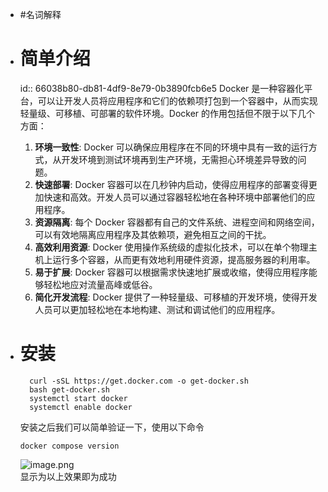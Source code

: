 - #名词解释
- # 简单介绍
  id:: 66038b80-db81-4df9-8e79-0b3890fcb6e5
  Docker 是一种容器化平台，可以让开发人员将应用程序和它们的依赖项打包到一个容器中，从而实现轻量级、可移植、可部署的软件环境。Docker 的作用包括但不限于以下几个方面：  
  
  1. **环境一致性**: Docker 可以确保应用程序在不同的环境中具有一致的运行方式，从开发环境到测试环境再到生产环境，无需担心环境差异导致的问题。  
  2. **快速部署**: Docker 容器可以在几秒钟内启动，使得应用程序的部署变得更加快速和高效。开发人员可以通过容器轻松地在各种环境中部署他们的应用程序。  
  3. **资源隔离**: 每个 Docker 容器都有自己的文件系统、进程空间和网络空间，可以有效地隔离应用程序及其依赖项，避免相互之间的干扰。  
  4. **高效利用资源**: Docker 使用操作系统级的虚拟化技术，可以在单个物理主机上运行多个容器，从而更有效地利用硬件资源，提高服务器的利用率。  
  5. **易于扩展**: Docker 容器可以根据需求快速地扩展或收缩，使得应用程序能够轻松地应对流量高峰或低谷。  
  6. **简化开发流程**: Docker 提供了一种轻量级、可移植的开发环境，使得开发人员可以更加轻松地在本地构建、测试和调试他们的应用程序。
- # 安装
  ```shell
    curl -sSL https://get.docker.com -o get-docker.sh
    bash get-docker.sh
    systemctl start docker
    systemctl enable docker
  ```
  安装之后我们可以简单验证一下，使用以下命令  
  ```shell
  docker compose version
  ```
  ![image.png](https://wima.resoras.com/2024/03/13/65f1bbabafc6d.webp)  
  显示为以上效果即为成功